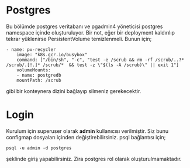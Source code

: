 # Postgres

Bu bölümde postgres veritabanı ve pgadmin4 yöneticisi postgres namespace içinde oluşturuluyor. Bir not, eğer bir deployment kaldırılıp tekrar yüklenirse PersistentVolume temizlenmeli. Bunun için;

```console
- name: pv-recycler
    image: "k8s.gcr.io/busybox"
    command: ["/bin/sh", "-c", "test -e /scrub && rm -rf /scrub/..?* /scrub/.[!.]* /scrub/*  && test -z \"$(ls -A /scrub)\" || exit 1"]
    volumeMounts:
    - name: postgredb
    mountPath: /scrub
```
gibi bir konteynera dizini bağlayıp silmeniz gerekecektir.

# Login

Kurulum için superuser olarak **admin** kullanıcısı verilmiştir. Siz bunu configmap dosyaları içinden değiştirebilirsiniz. psql bağlantısı için;

```console
psql -u admin -d postgres
```

şeklinde giriş yapabilirsiniz. Zira postgres rol olarak oluşturulmamaktadır.
